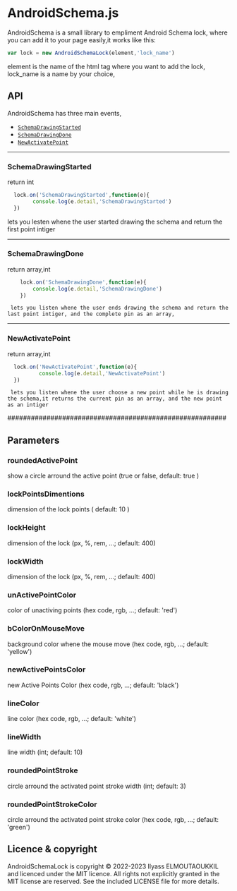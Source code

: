 # AndroidSchema.js
AndroidSchema is a small library to empliment Android Schema lock, where you can add it to your page easily,it works like this:

```js
var lock = new AndroidSchemaLock(element,'lock_name')
```
element is the name of the html tag where you want to add the lock,
lock_name is a name by your choice, 

## API

AndroidSchema has three main events,

  * <a href="#SchemaDrawingStarted"><code>SchemaDrawingStarted</code></a>
  * <a href="#SchemaDrawingDone"><code>SchemaDrawingDone</code></a>
  * <a href="#NewActivatePoint"><code>NewActivatePoint</code></a>


--------------------------------------------------------
### SchemaDrawingStarted
return int


```js
  lock.on('SchemaDrawingStarted',function(e){
        console.log(e.detail,'SchemaDrawingStarted')
  })
```

lets you lesten whene the user started drawing the schema and return the first point intiger

------------------------------------------------
### SchemaDrawingDone

return array,int

```js
    lock.on('SchemaDrawingDone',function(e){
        console.log(e.detail,'SchemaDrawingDone')
    })
```

     lets you listen whene the user ends drawing the schema and return the last point intiger, and the complete pin as an array,


--------------------------------------------------------
### NewActivatePoint
return array,int

  ```js
    lock.on('NewActivatePoint',function(e){
            console.log(e.detail,'NewActivatePoint')
    })
  ```

     lets you listen whene the user choose a new point while he is drawing the schema,it returns the current pin as an array, and the new point as an intiger



########################################################
## Parameters

### roundedActivePoint 
show a circle arround the active point  (true or false, default: true )

### lockPointsDimentions 
dimension of the lock points ( default: 10 )

### lockHeight 
dimension of the lock (px, %, rem, ...; default: 400)

### lockWidth 
dimension of the lock (px, %, rem, ...; default: 400)

### unActivePointColor  
color of unactiving points (hex code, rgb, ...; default: 'red')

### bColorOnMouseMove  
background color whene the mouse move (hex code, rgb, ...; default: 'yellow')

### newActivePointsColor  
new Active Points Color (hex code, rgb, ...; default: 'black')

### lineColor 
line color (hex code, rgb, ...; default: 'white')

### lineWidth  
line width (int; default: 10)

### roundedPointStroke  
circle arround the activated point stroke width (int; default: 3)

### roundedPointStrokeColor  
circle arround the activated point stroke color  (hex code, rgb, ...; default: 'green')




## Licence & copyright

AndroidSchemaLock is copyright &copy; 2022-2023 Ilyass ELMOUTAOUKKIL and licenced under the MIT licence. All rights not explicitly granted in the MIT license are reserved. See the included LICENSE file for more details.